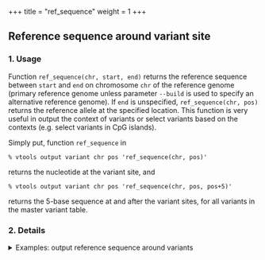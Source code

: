 +++
title = "ref_sequence"
weight = 1
+++


## Reference sequence around variant site



### 1. Usage

Function `ref_sequence(chr, start, end)` returns the reference sequence between `start` and `end` on chromosome `chr` of the reference genome (primary reference genome unless parameter `--build` is used to specify an alternative reference genome). If `end` is unspecified, `ref_sequence(chr, pos)` returns the reference allele at the specified location. This function is very useful in output the context of variants or select variants based on the contexts (e.g. select variants in CpG islands). 

Simply put, function `ref_sequence` in 



    % vtools output variant chr pos 'ref_sequence(chr, pos)'
    

returns the nucleotide at the variant site, and 



    % vtools output variant chr pos 'ref_sequence(chr, pos, pos+5)'
    

returns the 5-base sequence at and after the variant sites, for all variants in the master variant table. 



### 2. Details

<details><summary> Examples: output reference sequence around variants</summary> Let us get a test project 

    % vtools admin --load_snapshot vt_simple   

    Downloading snapshot vt_simple.tar.gz from online
    INFO: Snapshot vt_simple has been loaded
    

We can check if the imported reference alleles is consistent with the reference genome: 



    % vtools output variant chr pos ref 'ref_sequence(chr, pos)' -l 10

    1	4540	G	G
    1	5683	G	G
    1	5966	T	T
    1	6241	T	T
    1	9992	C	C
    1	9993	G	G
    1	10007	G	G
    1	10098	G	G
    1	14775	G	G
    1	16862	A	A
    

This means that we used the correct build of reference genome to import the data (c.f. `vtools admin --validate_build`). If we are interested in the up and down stream sequence of variants, we can use function `ref_sequence`, 



    % vtools output variant chr pos ref 'ref_sequence(chr, pos-5, pos+5)' -l 10
    
    1	4540	G	GGGGGGAAGGT
    1	5683	G	CTGCTGCTTCT
    1	5966	T	GTGTGTGGGGG
    1	6241	T	AGGAATGGGGA
    1	9992	C	GGCCGCGGTGA
    1	9993	G	GCCGCGGTGAG
    1	10007	G	CAGGGGCCAGC
    1	10098	G	ATCTCGAGTCA
    1	14775	G	GGAGCGTCAGA
    1	16862	A	CCAGGAAGGTG
    

Now, if you are interested in checking if the variants happen in a region with high concentration of reference alleles (e.g. a repeatitive region), you can use an expression to calculate the concentration of reference allele in the region. For example, the following expression first gets the reference sequence of length 11 around the variant (`(ref_sequence(chr, pos-5, pos+5)`), remove all occurance of reference allele (`replace(SEQ, ref, "")`, and count the number of remaining alleles: 



    % vtools update variant --set 'nRef=11-length(replace(ref_sequence(chr, pos-5, pos+5), ref, ""))'

    INFO: Adding variant info field nRef
    

The resulting new column `nRef` records the number of reference alleles in the 11 basepair regions around the variants: 



    % vtools output variant chr pos ref 'ref_sequence(chr, pos-5, pos+5)' nRef -l 10
    
    1	4540	G	GGGGGGAAGGT	8
    1	5683	G	CTGCTGCTTCT	2
    1	5966	T	GTGTGTGGGGG	3
    1	6241	T	AGGAATGGGGA	1
    1	9992	C	GGCCGCGGTGA	3
    1	9993	G	GCCGCGGTGAG	6
    1	10007	G	CAGGGGCCAGC	5
    1	10098	G	ATCTCGAGTCA	2
    1	14775	G	GGAGCGTCAGA	5
    1	16862	A	CCAGGAAGGTG	3
    

</details>